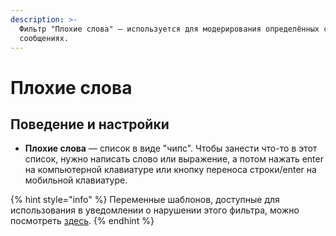 ```yaml
---
description: >-
  Фильтр "Плохие слова" — используется для модерирования определённых слов в
  сообщениях.
---
```


# Плохие слова

## Поведение и настройки

* **Плохие слова** — список в виде "чипс". Чтобы занести что-то в этот список, нужно написать слово или выражение, а потом нажать enter на компьютерной клавиатуре или кнопку переноса строки/enter на мобильной клавиатуре.

{% hint style="info" %}
Переменные шаблонов, доступные для использования в уведомлении о нарушении этого фильтра, можно посмотреть [здесь](../message-templates/advanced/input.md#filtr-plokhie-slova).
{% endhint %}



